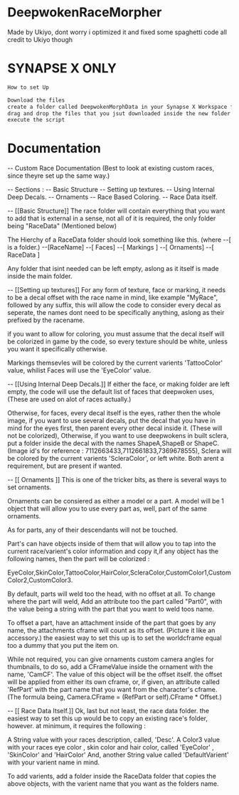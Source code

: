 # DeepwokenRaceMorpher
Made by Ukiyo, dont worry i optimized it and fixed some spaghetti code all credit to Ukiyo though

# SYNAPSE X ONLY

```txt
How to set Up

Download the files
create a folder called DeepwokenMorphData in your Synapse X Workspace folder
drag and drop the files that you jsut downloaded inside the new folder
execute the script
```

# Documentation

-- Custom Race Documentation
(Best to look at existing custom races, since theyre set up the same way.)

-- Sections : 
   -- Basic Structure
-- Setting up textures.
-- Using Internal Deep Decals.
   -- Ornaments
   -- Race Based Coloring.
-- Race Data itself.

-- [[Basic Structure]]
The race folder will contain everything that you want to add that is
external in a sense, not all of it is required, the only folder being
"RaceData" (Mentioned below)

The Hierchy of a RaceData folder should look something like this.
(where --[ is a folder.)
--[RaceName] --[ Faces]
	 --[ Markings ]
	 --[ Ornaments]
	 --[ RaceData ]

Any folder that isint needed can be left empty, aslong as it itself is made inside the main folder.

-- [[Setting up textures]]
For any form of texture, face or marking, it needs to be a decal offset with the race name
in mind, like example "MyRace", followed by any suffix, this will allow the code to consider
every decal as seperate, the names dont need to be specifically anything, aslong as their prefixed
by the racename.

if you want to allow for coloring, you must assume that the decal itself will be colorized in game by the code, so
every texture should be white, unless you want it specifically otherwise.

Markings themsevles will be colored by the current varients 'TattooColor' value, whilist Faces will use the 'EyeColor'
value. 

-- [[Using Internal Deep Decals.]]
If either the face, or making folder are left empty, the code will use the default list of faces that deepwoken uses,
(These are used on alot of races actually.)

Otherwise, for faces, every decal itself is the eyes, rather then the whole image, if you want to use several decals, put the decal that you have in mind for the eyes first, then parent every other decal inside it. (These will not be colorized), Otherwise, if you want to use deepwokens in built sclera, put a folder inside
the decal with the names ShapeA,ShapeB or ShapeC. (Image id's for reference : 7112663433,7112661833,7369678555), Sclera will be colored by
the current varients 'ScleraColor', or left white. Both arent a requirement, but are present if wanted.

-- [[ Ornaments ]]
This is one of the tricker bits, as there is several ways to set ornaments.

Ornaments can be consiered as either a model or a part. A model will be 1 object that will allow you to use every part as, well, part of the same ornaments.

As for parts, any of their descendants will not be touched.

Part's can have objects inside of them that will allow you to tap into the current race/varient's color information and copy it,if any object has the following names, then the part will be colorized :

EyeColor,SkinColor,TattooColor,HairColor,ScleraColor,CustomColor1,CustomColor2,CustomColor3.

By default, parts will weld too the head, with no offset at all.
To change where the part will weld, Add an attribute too the part called "Part0", with the value being a string with the part that you want to weld
toos name.

To offset a part, have an attachment inside of the part that goes by any name, the attachments cframe will count as its offset. (Picture it like an accessory.)
the easiest way to set this up is to set the worldcframe equal too a dummy that you put the item on.

While not required, you can give ornaments custom camera angles for thumbnails, to do so, add a CFrameValue inside the ornament with the name, 'CamCF'. The 
value of this object will be the offset itself. the offset will be applied from either its own cframe, or, if given, an attribute called 'RefPart' with the part name that you want from the character's cframe. (The formula being, Camera.CFrame = (RefPart or self).CFrame * Offset.)

-- [[ Race Data Itself.]]
Ok, last but not least, the race data folder.
the easiest way to set this up would be to copy an existing race's folder, however. at minimum, it requires the following : 

A String value with your races description, called, 'Desc'.
A Color3 value with your races eye color , skin color and hair color, called 'EyeColor' , 'SkinColor' and 'HairColor'
And, another String value called 'DefaultVarient' with your varient name in mind.

To add varients, add a folder inside the RaceData folder that copies the above objects, with the varient name that you want as the folders name.
